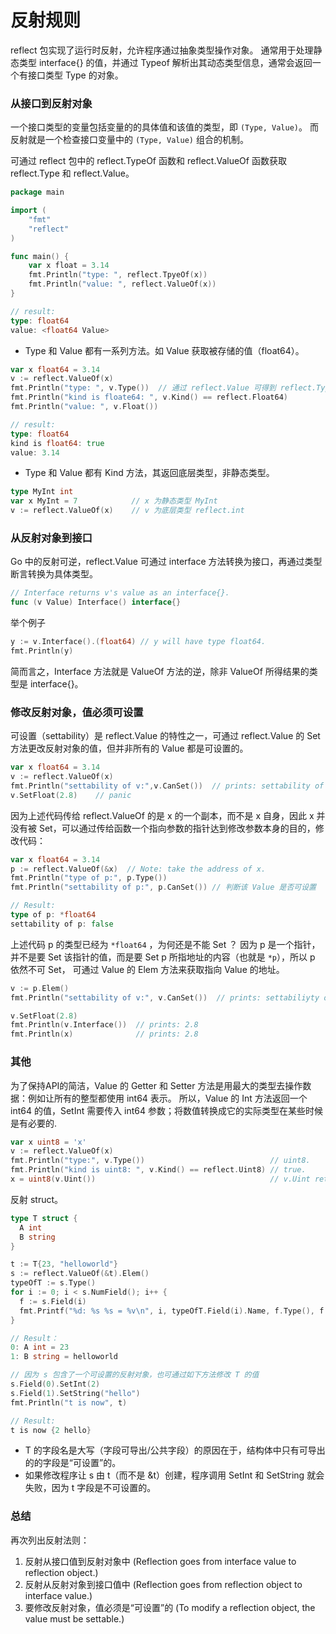反射规则
===

reflect 包实现了运行时反射，允许程序通过抽象类型操作对象。
通常用于处理静态类型 interface{} 的值，并通过 Typeof 解析出其动态类型信息，通常会返回一个有接口类型 Type 的对象。

### 从接口到反射对象

一个接口类型的变量包括变量的的具体值和该值的类型，即 `(Type, Value)`。
而反射就是一个检查接口变量中的 `(Type, Value)` 组合的机制。

可通过 reflect 包中的 reflect.TypeOf 函数和 reflect.ValueOf 函数获取 reflect.Type 和 reflect.Value。

```go
package main

import (
    "fmt"
    "reflect"
)

func main() {
    var x float = 3.14
    fmt.Println("type: ", reflect.TpyeOf(x))
    fmt.Println("value: ", reflect.ValueOf(x))
}

// result:
type: float64
value: <float64 Value>
```

- Type 和 Value 都有一系列方法。如 Value 获取被存储的值（float64）。

```go
var x float64 = 3.14
v := reflect.ValueOf(x)
fmt.Println("type: ", v.Type())  // 通过 reflect.Value 可得到 reflect.Type
fmt.Println("kind is floate64: ", v.Kind() == reflect.Float64)
fmt.Println("value: ", v.Float())

// result:
type: float64
kind is float64: true
value: 3.14
```

- Type 和 Value 都有 Kind 方法，其返回底层类型，非静态类型。

```go
type MyInt int
var x MyInt = 7            // x 为静态类型 MyInt
v := reflect.ValueOf(x)    // v 为底层类型 reflect.int
```

### 从反射对象到接口

Go 中的反射可逆，reflect.Value 可通过 interface 方法转换为接口，再通过类型断言转换为具体类型。

```go
// Interface returns v's value as an interface{}.
func (v Value) Interface() interface{}
```

举个例子

```go
y := v.Interface().(float64) // y will have type float64.
fmt.Println(y)
```
简而言之，Interface 方法就是 ValueOf 方法的逆，除非 ValueOf 所得结果的类型是 interface{}。

### 修改反射对象，值必须可设置

可设置（settability）是 reflect.Value 的特性之一，可通过 reflect.Value 的 Set 方法更改反射对象的值，但并非所有的 Value 都是可设置的。

```go
var x float64 = 3.14
v := reflect.ValueOf(x)
fmt.Println("settability of v:",v.CanSet())  // prints: settability of v: false
v.SetFloat(2.8)    // panic
```
因为上述代码传给 reflect.ValueOf 的是 x 的一个副本，而不是 x 自身，因此 x 并没有被 Set，可以通过传给函数一个指向参数的指针达到修改参数本身的目的，修改代码：

```go
var x float64 = 3.14
p := reflect.ValueOf(&x)  // Note: take the address of x.
fmt.Println("type of p:", p.Type())
fmt.Println("settability of p:", p.CanSet()) // 判断该 Value 是否可设置

// Result:
type of p: *float64
settability of p: false
```
上述代码 p 的类型已经为 `*float64` ，为何还是不能 Set ？
因为 p 是一个指针，并不是要 Set 该指针的值，而是要 Set p 所指地址的内容（也就是 `*p`），所以 p 依然不可 Set，
可通过 Value 的 Elem 方法来获取指向 Value 的地址。

```go
v := p.Elem()
fmt.Println("settability of v:", v.CanSet())  // prints: settabiliyty of v : true

v.SetFloat(2.8)
fmt.Println(v.Interface())  // prints: 2.8
fmt.Println(x)              // prints: 2.8
```

### 其他

为了保持API的简洁，Value 的 Getter 和 Setter 方法是用最大的类型去操作数据：例如让所有的整型都使用 int64 表示。
所以，Value 的 Int 方法返回一个 int64 的值，SetInt 需要传入 int64 参数；将数值转换成它的实际类型在某些时候是有必要的.

```go
var x uint8 = 'x'
v := reflect.ValueOf(x)
fmt.Println("type:", v.Type())                            // uint8.
fmt.Println("kind is uint8: ", v.Kind() == reflect.Uint8) // true.
x = uint8(v.Uint())                                       // v.Uint returns a uint64.
```

反射 struct。

```go
type T struct {
  A int
  B string
}

t := T{23, "helloworld"}
s := reflect.ValueOf(&t).Elem()
typeOfT := s.Type()
for i := 0; i < s.NumField(); i++ {
  f := s.Field(i)
  fmt.Printf("%d: %s %s = %v\n", i, typeOfT.Field(i).Name, f.Type(), f.Interface())
}

// Result：
0: A int = 23
1: B string = helloworld

// 因为 s 包含了一个可设置的反射对象，也可通过如下方法修改 T 的值
s.Field(0).SetInt(2)
s.Field(1).SetString("hello")
fmt.Println("t is now", t)

// Result:
t is now {2 hello}
```
- T 的字段名是大写（字段可导出/公共字段）的原因在于，结构体中只有可导出的的字段是“可设置”的。
- 如果修改程序让 s 由 t（而不是 &t）创建，程序调用 SetInt 和 SetString 就会失败，因为 t 字段是不可设置的。


### 总结

再次列出反射法则：

1. 反射从接口值到反射对象中 (Reflection goes from interface value to reflection object.)
2. 反射从反射对象到接口值中 (Reflection goes from reflection object to interface value.)
3. 要修改反射对象，值必须是“可设置”的 (To modify a reflection object, the value must be settable.)

